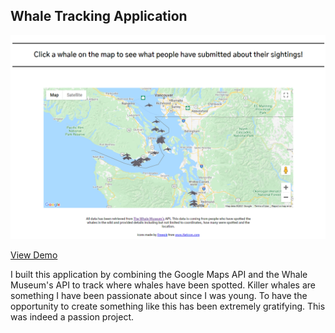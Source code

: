 ## Whale Tracking Application

<img src="/images/whale-tracking.png">

<a href="http://whaletracking.amandaelias.ca/">View Demo</a>

<p>I built this application by combining the Google Maps API and the Whale Museum's API to track where whales have been spotted. 
Killer whales are something I have been passionate about since I was young. To have the opportunity to create something like this has been
extremely gratifying. This was indeed a passion project.</p>
